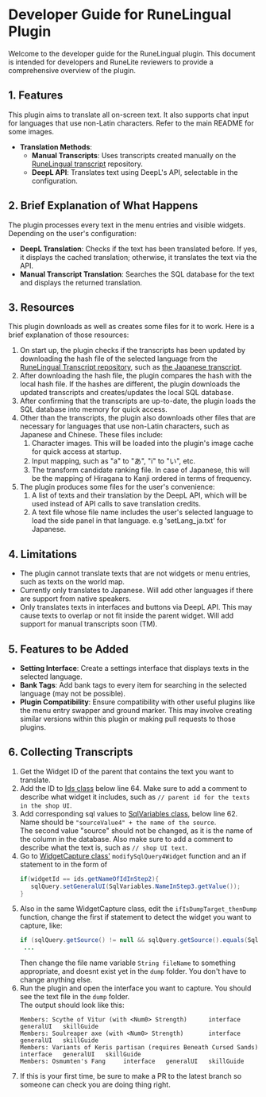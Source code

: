 # Developer Guide for RuneLingual Plugin

Welcome to the developer guide for the RuneLingual plugin. This document is intended for developers and RuneLite reviewers to provide a comprehensive overview of the plugin.

## 1. Features

This plugin aims to translate all on-screen text. It also supports chat input for languages that use non-Latin characters. Refer to the main README for some images.

- **Translation Methods**:
  - **Manual Transcripts**: Uses transcripts created manually on the [RuneLingual transcript](https://github.com/YS-jack/Runelingual-Transcripts) repository.
  - **DeepL API**: Translates text using DeepL's API, selectable in the configuration.

## 2. Brief Explanation of What Happens

The plugin processes every text in the menu entries and visible widgets. Depending on the user's configuration:

- **DeepL Translation**: Checks if the text has been translated before. If yes, it displays the cached translation; otherwise, it translates the text via the API.
- **Manual Transcript Translation**: Searches the SQL database for the text and displays the returned translation.

## 3. Resources
This plugin downloads as well as creates some files for it to work. Here is a brief explanation of those resources:
1. On start up, the plugin checks if the transcripts has been updated by downloading the hash file of the selected language from the [RuneLingual Transcript repository](https://github.com/YS-jack/RuneLingual-Plugin/tree/master?tab=readme-ov-file), such as [the Japanese transcript](https://github.com/YS-jack/Runelingual-Transcripts/blob/original-main/public/ja/hashList_ja.txt).
2. After downloading the hash file, the plugin compares the hash with the local hash file. If the hashes are different, the plugin downloads the updated transcripts and creates/updates the local SQL database.
3. After confirming that the transcripts are up-to-date, the plugin loads the SQL database into memory for quick access.
4. Other than the transcripts, the plugin also downloads other files that are necessary for languages that use non-Latin characters, such as Japanese and Chinese. 
These files include:
   1. Character images. This will be loaded into the plugin's image cache for quick access at startup.
   2. Input mapping, such as "a" to "あ", "i" to "い", etc.
   3. The transform candidate ranking file. In case of Japanese, this will be the mapping of Hiragana to Kanji ordered in terms of frequency.
5. The plugin produces some files for the user's convenience:
   1. A list of texts and their translation by the DeepL API, which will be used instead of API calls to save translation credits.
   2. A text file whose file name includes the user's selected language to load the side panel in that language. e.g 'setLang_ja.txt' for Japanese.

## 4. Limitations

- The plugin cannot translate texts that are not widgets or menu entries, such as texts on the world map.
- Currently only translates to Japanese. Will add other languages if there are support from native speakers.
- Only translates texts in interfaces and buttons via DeepL API. This may cause texts to overlap or not fit inside the parent widget. Will add support for manual transcripts soon (TM).

## 5. Features to be Added

- **Setting Interface**: Create a settings interface that displays texts in the selected language.
- **Bank Tags**: Add bank tags to every item for searching in the selected language (may not be possible).
- **Plugin Compatibility**: Ensure compatibility with other useful plugins like the menu entry swapper and ground marker. This may involve creating similar versions within this plugin or making pull requests to those plugins.

## 6. Collecting Transcripts
1. Get the Widget ID of the parent that contains the text you want to translate.
2. Add the ID to [Ids class](src/main/java/com/RuneLingual/commonFunctions/Ids.java) below line 64. Make sure to add a comment to describe what widget it includes, such as `// parent id for the texts in the shop UI`.
3. Add corresponding sql values to [SqlVariables class](src/main/java/com/RuneLingual/Sql/SqlVariables.java), below line 62. 
   <br>Name should be `"sourceValue4" + the name of the source`.
   <br>The second value "source" should not be changed, as it is the name of the column in the database. Also make sure to add a comment to describe what the text is, such as `// shop UI text`.
4. Go to [WidgetCapture class'](src/main/java/com/RuneLingual/Widgets/WidgetCapture.java) `modifySqlQuery4Widget` function and an if statement to in the form of
   ```java
   if(widgetId == ids.getNameOfIdInStep2){
      sqlQuery.setGeneralUI(SqlVariables.NameInStep3.getValue());
   }
   ```
5. Also in the same WidgetCapture class, edit the `ifIsDumpTarget_thenDump` function, change the first if statement to detect the widget you want to capture, like:
   ```java
   if (sqlQuery.getSource() != null && sqlQuery.getSource().equals(SqlVariables.NameInStep3.getValue())){
    ...
   ```
   Then change the file name variable `String fileName` to something appropriate, and doesnt exist yet in the `dump` folder.
   You don't have to change anything else.
6. Run the plugin and open the interface you want to capture. You should see the text file in the `dump` folder.
<br>The output should look like this:
   ```
   Members: Scythe of Vitur (with <Num0> Strength)		interface	generalUI	skillGuide
   Members: Soulreaper axe (with <Num0> Strength)		interface	generalUI	skillGuide
   Members: Variants of Keris partisan (requires Beneath Cursed Sands)		interface	generalUI	skillGuide
   Members: Osmumten's Fang		interface	generalUI	skillGuide
    ```
7. If this is your first time, be sure to make a PR to the latest branch so someone can check you are doing thing right.
